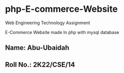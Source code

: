 # php-E-commerce-Website
Web Engineering Technology Assignment 

E-Commerce Website made In php with mysql database

## Name: Abu-Ubaidah
## Roll No.: 2K22/CSE/14
